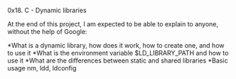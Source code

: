 0x18. C - Dynamic libraries

At the end of this project, I am expected to be able to explain to anyone, without the help of Google:

*What is a dynamic library, how does it work, how to create one, and how to use it
*What is the environment variable $LD_LIBRARY_PATH and how to use it
*What are the differences between static and shared libraries
*Basic usage nm, ldd, ldconfig
